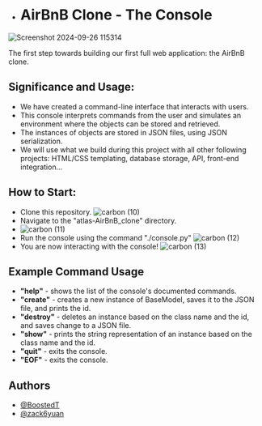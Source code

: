 - # AirBnB Clone - The Console
![Screenshot 2024-09-26 115314](https://github.com/user-attachments/assets/087cb7b3-3939-463e-82c2-4f663aab82b3)

The first step towards building our first full web application: the AirBnB clone. 

## Significance and Usage:
- We have created a command-line interface that interacts with users.
- This console interprets commands from the user and simulates an environment where the objects can be stored and retrieved.
- The instances of objects are stored in JSON files, using JSON serialization.
- We will use what we build during this project with all other following projects: HTML/CSS templating, database storage, API, front-end integration…

## How to Start:
- Clone this repository.
![carbon (10)](https://github.com/user-attachments/assets/007bb26b-1052-403d-aad6-c85985eecd09)
- Navigate to the "atlas-AirBnB_clone" directory.
- ![carbon (11)](https://github.com/user-attachments/assets/18f5cd79-e053-41de-83fc-7a7db414b926)
- Run the console using the command "./console.py"
![carbon (12)](https://github.com/user-attachments/assets/77f93a7a-670b-446a-a8f3-7d96bafd2d8d)
- You are now interacting with the console!
![carbon (13)](https://github.com/user-attachments/assets/a99fbbac-f6bc-4f3a-88a6-159edbf716c8)

## Example Command Usage
- __"help"__ - shows the list of the console's documented commands.
- __"create"__ - creates a new instance of BaseModel, saves it to the JSON file, and prints the id.
- __"destroy"__ - deletes an instance based on the class name and the id, and saves change to a JSON file.
- __"show"__ - prints the string representation of an instance based on the class name and the id.
- __"quit"__ - exits the console.
- __"EOF"__ - exits the console.

## Authors
- [@BoostedT](https://www.github.com/BoostedT)
- [@zack6yuan](https://www.github.com/zack6yuan)

